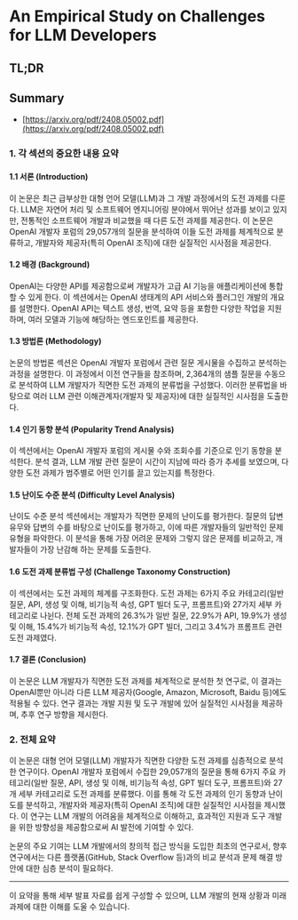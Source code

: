 # An Empirical Study on Challenges for LLM Developers
## TL;DR
## Summary
- [https://arxiv.org/pdf/2408.05002.pdf](https://arxiv.org/pdf/2408.05002.pdf)

### 1. 각 섹션의 중요한 내용 요약

#### 1.1 서론 (Introduction)
이 논문은 최근 급부상한 대형 언어 모델(LLM)과 그 개발 과정에서의 도전 과제를 다룬다. LLM은 자연어 처리 및 소프트웨어 엔지니어링 분야에서 뛰어난 성과를 보이고 있지만, 전통적인 소프트웨어 개발과 비교했을 때 다른 도전 과제를 제공한다. 이 논문은 OpenAI 개발자 포럼의 29,057개의 질문을 분석하여 이들 도전 과제를 체계적으로 분류하고, 개발자와 제공자(특히 OpenAI 조직)에 대한 실질적인 시사점을 제공한다.

#### 1.2 배경 (Background)
OpenAI는 다양한 API를 제공함으로써 개발자가 고급 AI 기능을 애플리케이션에 통합할 수 있게 한다. 이 섹션에서는 OpenAI 생태계의 API 서비스와 플러그인 개발의 개요를 설명한다. OpenAI API는 텍스트 생성, 번역, 요약 등을 포함한 다양한 작업을 지원하며, 여러 모델과 기능에 해당하는 엔드포인트를 제공한다.

#### 1.3 방법론 (Methodology)
논문의 방법론 섹션은 OpenAI 개발자 포럼에서 관련 질문 게시물을 수집하고 분석하는 과정을 설명한다. 이 과정에서 이전 연구들을 참조하며, 2,364개의 샘플 질문을 수동으로 분석하여 LLM 개발자가 직면한 도전 과제의 분류법을 구성했다. 이러한 분류법을 바탕으로 여러 LLM 관련 이해관계자(개발자 및 제공자)에 대한 실질적인 시사점을 도출한다.

#### 1.4 인기 동향 분석 (Popularity Trend Analysis)
이 섹션에서는 OpenAI 개발자 포럼의 게시물 수와 조회수를 기준으로 인기 동향을 분석한다. 분석 결과, LLM 개발 관련 질문이 시간이 지남에 따라 증가 추세를 보였으며, 다양한 도전 과제가 범주별로 어떤 인기를 끌고 있는지를 특정한다.

#### 1.5 난이도 수준 분석 (Difficulty Level Analysis)
난이도 수준 분석 섹션에서는 개발자가 직면한 문제의 난이도를 평가한다. 질문의 답변 유무와 답변의 수를 바탕으로 난이도를 평가하고, 이에 따른 개발자들의 일반적인 문제 유형을 파악한다. 이 분석을 통해 가장 어려운 문제와 그렇지 않은 문제를 비교하고, 개발자들이 가장 난감해 하는 문제를 도출한다.

#### 1.6 도전 과제 분류법 구성 (Challenge Taxonomy Construction)
이 섹션에서는 도전 과제의 체계를 구조화한다. 도전 과제는 6가지 주요 카테고리(일반 질문, API, 생성 및 이해, 비기능적 속성, GPT 빌더 도구, 프롬프트)와 27가지 세부 카테고리로 나뉜다. 전체 도전 과제의 26.3%가 일반 질문, 22.9%가 API, 19.9%가 생성 및 이해, 15.4%가 비기능적 속성, 12.1%가 GPT 빌더, 그리고 3.4%가 프롬프트 관련 도전 과제였다.

#### 1.7 결론 (Conclusion)
이 논문은 LLM 개발자가 직면한 도전 과제를 체계적으로 분석한 첫 연구로, 이 결과는 OpenAI뿐만 아니라 다른 LLM 제공자(Google, Amazon, Microsoft, Baidu 등)에도 적용될 수 있다. 연구 결과는 개발 지원 및 도구 개발에 있어 실질적인 시사점을 제공하며, 추후 연구 방향을 제시한다.

### 2. 전체 요약

이 논문은 대형 언어 모델(LLM) 개발자가 직면한 다양한 도전 과제를 심층적으로 분석한 연구이다. OpenAI 개발자 포럼에서 수집한 29,057개의 질문을 통해 6가지 주요 카테고리(일반 질문, API, 생성 및 이해, 비기능적 속성, GPT 빌더 도구, 프롬프트)와 27개 세부 카테고리로 도전 과제를 분류했다. 이를 통해 각 도전 과제의 인기 동향과 난이도를 분석하고, 개발자와 제공자(특히 OpenAI 조직)에 대한 실질적인 시사점을 제시했다. 이 연구는 LLM 개발의 어려움을 체계적으로 이해하고, 효과적인 지원과 도구 개발을 위한 방향성을 제공함으로써 AI 발전에 기여할 수 있다. 

논문의 주요 기여는 LLM 개발에서의 창의적 접근 방식을 도입한 최초의 연구로서, 향후 연구에서는 다른 플랫폼(GitHub, Stack Overflow 등)과의 비교 분석과 문제 해결 방안에 대한 심층 분석이 필요하다.

--- 

이 요약을 통해 세부 발표 자료를 쉽게 구성할 수 있으며, LLM 개발의 현재 상황과 미래 과제에 대한 이해를 도울 수 있습니다.